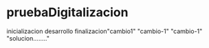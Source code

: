 # pruebaDigitalizacion
inicializacion 
desarrollo 
finalizacion"cambio1" 
"cambio-1" 
"cambio-1" 
"solucion........" 
